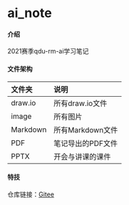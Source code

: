 # ai_note

#### 介绍

2021赛季qdu-rm-ai学习笔记

#### 文件架构

| 文件夹 | 说明 |
| :---- | :---- |
| draw.io | 所有draw.io文件 |
| image | 所有图片 |
| Markdown | 所有Markdown文件 |
| PDF | 笔记导出的PDF文件 |
| PPTX | 开会与讲课的课件 |

#### 特技

仓库链接：[Gitee](https://gitee.com/qsheeeeen/qdu-rm-ai)
